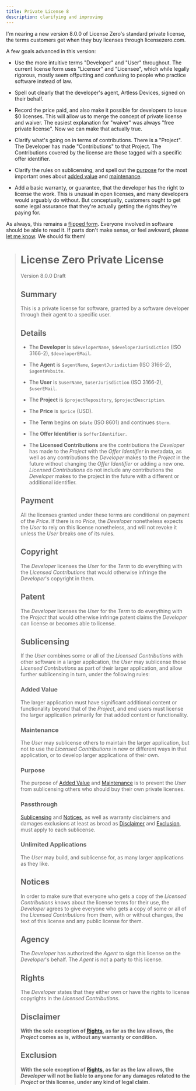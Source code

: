 ```yaml
---
title: Private License 8
description: clarifying and improving
---
```


I'm nearing a new version 8.0.0 of License Zero's standard private license, the terms customers get when they buy licenses through licensezero.com.

A few goals advanced in this version:

- Use the more intuitive terms "Developer" and "User" throughout.  The current license form uses "Licensor" and "Licensee", which while legally rigorous, mostly seem offputting and confusing to people who practice software instead of law.

- Spell out clearly that the developer's agent, Artless Devices, signed on their behalf.

- Record the price paid, and also make it possible for developers to issue $0 licenses.  This will allow us to merge the concept of private license and waiver.  The easiest explanation for "waiver" was always "free private license".  Now we can make that actually true.

- Clarify what's going on in terms of contributions.  There is a "Project".  The Developer has made "Contributions" to that Project.  The Contributions covered by the license are those tagged with a specific offer identifier.

- Clarify the rules on sublicensing, and spell out the [purpose](#purpose) for the most important ones about [added value](#added-value) and [maintenance](#maintenance).

- Add a basic warranty, or guarantee, that the developer has the right to license the work.  This is unusual in open licenses, and many developers would arguably do without.  But conceptually, customers ought to get some legal assurance that they're actually getting the rights they're paying for.

As always, this remains a [flipped form](https://flippedform.com).  Everyone involved in software should be able to read it.  If parts don't make sense, or feel awkward, please [let me know](mailto:kyle@artlessdevices.com).  We should fix them!

> # License Zero Private License
>
> Version 8.0.0 Draft
>
> ## Summary
>
> This is a private license for software, granted by a software developer through their agent to a specific user.
>
> ## Details
>
> - The **Developer** is `$developerName`, `$developerJurisdiction` (ISO 3166-2), `$developerEMail`.
>
> - The **Agent** is `$agentName`, `$agentJurisdiction` (ISO 3166-2), `$agentWebsite`.
>
> - The **User** is `$userName`, `$userJurisdiction` (ISO 3166-2), `$userEMail`.
>
> - The **Project** is `$projectRepository`, `$projectDescription`.
>
> - The **Price** is `$price` (USD).
>
> - The **Term** begins on `$date` (ISO 8601) and continues `$term`.
>
> - The **Offer Identifier** is `$offerIdentifier`.
>
> - The **Licensed Contributions** are the contributions the _Developer_ has made to the _Project_ with the _Offer Identifier_ in metadata, as well as any contributions the _Developer_ makes to the _Project_ in the future without changing the _Offer Identifier_ or adding a new one.  _Licensed Contributions_ do not include any contributions the _Developer_ makes to the project in the future with a different or additional identifier.
>
> ## Payment
>
> All the licenses granted under these terms are conditional on payment of the _Price_.  If there is no _Price_, the _Developer_ nonetheless expects the _User_ to rely on this license nonetheless, and will not revoke it unless the _User_ breaks one of its rules.
>
> ## Copyright
>
> The _Developer_ licenses the _User_ for the _Term_ to do everything with the _Licensed Contributions_ that would otherwise infringe the _Developer_'s copyright in them.
>
> ## Patent
>
> The _Developer_ licenses the _User_ for the _Term_ to do everything with the _Project_ that would otherwise infringe patent claims the _Developer_ can license or becomes able to license.
>
> ## Sublicensing
>
> If the _User_ combines some or all of the _Licensed Contributions_ with other software in a larger application, the _User_ may sublicense those _Licensed Contributions_ as part of their larger application, and allow further sublicensing in turn, under the following rules:
>
> ### Added Value
>
> The larger application must have significant additional content or functionality beyond that of the _Project_, and end users must license the larger application primarily for that added content or functionality.
>
> ### Maintenance
>
> The _User_ may sublicense others to maintain the larger application, but not to use the _Licensed Contributions_ in new or different ways in that application, or to develop larger applications of their own.
>
> ### Purpose
>
> The purpose of [Added Value](#added-value) and [Maintenance](#maintenance) is to prevent the _User_ from sublicensing others who should buy their own private licenses.
>
> ### Passthrough
>
> [Sublicensing](#sublicensing) and [Notices](#notices), as well as warranty disclaimers and damages exclusions at least as broad as [Disclaimer](#disclaimer) and [Exclusion](#exclusion), must apply to each sublicense.
>
> ### Unlimited Applications
>
> The _User_ may build, and sublicense for, as many larger applications as they like.
>
> ## Notices
>
> In order to make sure that everyone who gets a copy of the _Licensed Contributions_ knows about the license terms for their use, the _Developer_ agrees to give everyone who gets a copy of some or all of the _Licensed Contributions_ from them, with or without changes, the text of this license and any public license for them.
>
> ## Agency
>
> The _Developer_ has authorized the _Agent_ to sign this license on the _Developer_'s behalf.  The _Agent_ is not a party to this license.
>
> ## Rights
>
> The _Developer_ states that they either own or have the rights to license copyrights in the _Licensed Contributions_.
>
> ## Disclaimer
>
> **With the sole exception of [Rights](#rights), as far as the law allows, the _Project_ comes as is, without any warranty or condition.**
>
> ## Exclusion
>
> **With the sole exception of [Rights](#rights), as far as the law allows, the _Developer_ will not be liable to anyone for any damages related to the _Project_ or this license, under any kind of legal claim.**
